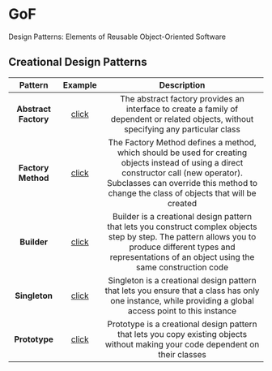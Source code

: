 # GoF
Design Patterns: Elements of Reusable Object-Oriented Software

## Creational Design Patterns

| **Pattern** | **Example** | **Description** |
|:------------:|:------------:|:------------:|
| **Abstract Factory**  |[click](https://github.com/Vaixle/GoF/tree/main/main/AbstractFactory)|The abstract factory provides an interface to create a family of dependent or related objects, without specifying any particular class|
| **Factory Method**  |[click](https://github.com/Vaixle/GoF/tree/main/main/factoryMethod)|The Factory Method defines a method, which should be used for creating objects instead of using a direct constructor call (new operator). Subclasses can override this method to change the class of objects that will be created|
| **Builder**  |[click](https://github.com/Vaixle/GoF/tree/main/main/builder)|Builder is a creational design pattern that lets you construct complex objects step by step. The pattern allows you to produce different types and representations of an object using the same construction code|
| **Singleton**  |[click](https://github.com/Vaixle/GoF/tree/main/out/production/GoF/singletone)|Singleton is a creational design pattern that lets you ensure that a class has only one instance, while providing a global access point to this instance|
| **Prototype**  |[click](https://github.com/Vaixle/GoF/tree/main/out/production/GoF/prototype)|Prototype is a creational design pattern that lets you copy existing objects without making your code dependent on their classes|
